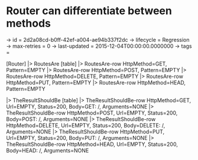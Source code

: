 # Router can differentiate between methods

-> id = 2d2a08cd-b0ff-42ef-a004-ae94b337f2dc
-> lifecycle = Regression
-> max-retries = 0
-> last-updated = 2015-12-04T00:00:00.0000000
-> tags = 

[Router]
|> RoutesAre
    [table]
    |> RoutesAre-row HttpMethod=GET, Pattern=EMPTY
    |> RoutesAre-row HttpMethod=POST, Pattern=EMPTY
    |> RoutesAre-row HttpMethod=DELETE, Pattern=EMPTY
    |> RoutesAre-row HttpMethod=PUT, Pattern=EMPTY
    |> RoutesAre-row HttpMethod=HEAD, Pattern=EMPTY

|> TheResultShouldBe
    [table]
    |> TheResultShouldBe-row HttpMethod=GET, Url=EMPTY, Status=200, Body=GET: /, Arguments=NONE
    |> TheResultShouldBe-row HttpMethod=POST, Url=EMPTY, Status=200, Body=POST: /, Arguments=NONE
    |> TheResultShouldBe-row HttpMethod=DELETE, Url=EMPTY, Status=200, Body=DELETE: /, Arguments=NONE
    |> TheResultShouldBe-row HttpMethod=PUT, Url=EMPTY, Status=200, Body=PUT: /, Arguments=NONE
    |> TheResultShouldBe-row HttpMethod=HEAD, Url=EMPTY, Status=200, Body=HEAD: /, Arguments=NONE

~~~
